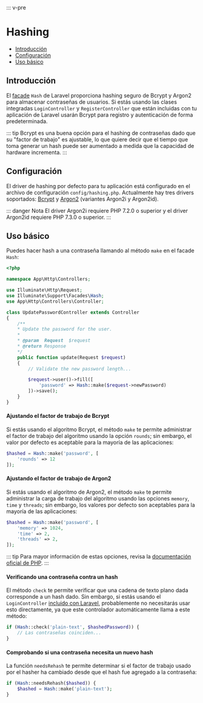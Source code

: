 ::: v-pre

# Hashing

- [Introducción](#introduction)
- [Configuración](#configuration)
- [Uso básico](#basic-usage)

<a name="introduction"></a>
## Introducción

El [facade](/facades.html) `Hash` de Laravel proporciona hashing seguro de Bcrypt y Argon2 para almacenar contraseñas de usuarios. Si estás usando las clases integradas `LoginController` y `RegisterController` que están incluidas con tu aplicación de Laravel usarán Bcrypt para registro y autenticación de forma predeterminada.

::: tip
Bcrypt es una buena opción para el hashing de contraseñas dado que su "factor de trabajo" es ajustable, lo que quiere decir que el tiempo que toma generar un hash puede ser aumentado a medida que la capacidad de hardware incrementa.
:::

<a name="configuration"></a>
## Configuración

El driver de hashing por defecto para tu aplicación está configurado en el archivo de configuración `config/hashing.php`. Actualmente hay tres drivers soportados: [Bcrypt](https://en.wikipedia.org/wiki/Bcrypt) y [Argon2](https://en.wikipedia.org/wiki/Argon2) (variantes Argon2i y Argon2id).

::: danger Nota
El driver Argon2i requiere PHP 7.2.0 o superior y el driver Argon2id requiere PHP 7.3.0 o superior.
:::

<a name="basic-usage"></a>
## Uso básico

Puedes hacer hash a una contraseña llamando al método `make` en el facade `Hash`:

```php
<?php

namespace App\Http\Controllers;

use Illuminate\Http\Request;
use Illuminate\Support\Facades\Hash;
use App\Http\Controllers\Controller;

class UpdatePasswordController extends Controller
{
    /**
    * Update the password for the user.
    *
    * @param  Request  $request
    * @return Response
    */
    public function update(Request $request)
    {
        // Validate the new password length...

        $request->user()->fill([
            'password' => Hash::make($request->newPassword)
        ])->save();
    }
}
```

#### Ajustando el factor de trabajo de Bcrypt

Si estás usando el algoritmo Bcrypt, el método `make` te permite administrar el factor de trabajo del algoritmo usando la opción `rounds`; sin embargo, el valor por defecto es aceptable para la mayoría de las aplicaciones:

```php
$hashed = Hash::make('password', [
    'rounds' => 12
]);
```

#### Ajustando el factor de trabajo de Argon2

Si estás usando el algoritmo de Argon2, el método `make` te permite administrar la carga de trabajo del algoritmo usando las opciones `memory`, `time` y `threads`; sin embargo, los valores por defecto son aceptables para la mayoría de las aplicaciones:

```php
$hashed = Hash::make('password', [
    'memory' => 1024,
    'time' => 2,
    'threads' => 2,
]);
```

::: tip
Para mayor información de estas opciones, revisa la [documentación oficial de PHP](https://secure.php.net/manual/en/function.password-hash.php).
:::

#### Verificando una contraseña contra un hash

El método `check` te permite verificar que una cadena de texto plano dada corresponde a un hash dado. Sin embargo, si estás usando el `LoginController` [incluido con Laravel](/authentication.html), probablemente no necesitarás usar esto directamente, ya que este controlador automáticamente llama a este método:

```php
if (Hash::check('plain-text', $hashedPassword)) {
    // Las contraseñas coinciden...
}
```

#### Comprobando si una contraseña necesita un nuevo hash

La función `needsRehash` te permite determinar si el factor de trabajo usado por el hasher ha cambiado desde que el hash fue agregado a la contraseña:

```php
if (Hash::needsRehash($hashed)) {
    $hashed = Hash::make('plain-text');
}
```